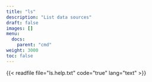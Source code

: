 ```yaml
---
title: "ls"
description: "List data sources"
draft: false
images: []
menu:
  docs:
    parent: "cmd"
weight: 3000
toc: false
---
```


{{< readfile file="ls.help.txt" code="true" lang="text" >}}
